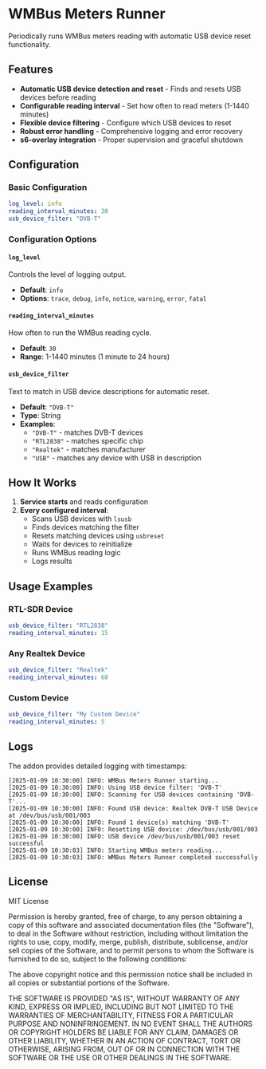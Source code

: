 # WMBus Meters Runner

Periodically runs WMBus meters reading with automatic USB device reset functionality.

## Features

- **Automatic USB device detection and reset** - Finds and resets USB devices before reading
- **Configurable reading interval** - Set how often to read meters (1-1440 minutes)
- **Flexible device filtering** - Configure which USB devices to reset
- **Robust error handling** - Comprehensive logging and error recovery
- **s6-overlay integration** - Proper supervision and graceful shutdown

## Configuration

### Basic Configuration

```yaml
log_level: info
reading_interval_minutes: 30
usb_device_filter: "DVB-T"
```

### Configuration Options

#### `log_level`
Controls the level of logging output.

- **Default**: `info`
- **Options**: `trace`, `debug`, `info`, `notice`, `warning`, `error`, `fatal`

#### `reading_interval_minutes`
How often to run the WMBus reading cycle.

- **Default**: `30`
- **Range**: 1-1440 minutes (1 minute to 24 hours)

#### `usb_device_filter`
Text to match in USB device descriptions for automatic reset.

- **Default**: `"DVB-T"`
- **Type**: String
- **Examples**: 
  - `"DVB-T"` - matches DVB-T devices
  - `"RTL2838"` - matches specific chip
  - `"Realtek"` - matches manufacturer
  - `"USB"` - matches any device with USB in description

## How It Works

1. **Service starts** and reads configuration
2. **Every configured interval**:
   - Scans USB devices with `lsusb`
   - Finds devices matching the filter
   - Resets matching devices using `usbreset`
   - Waits for devices to reinitialize
   - Runs WMBus reading logic
   - Logs results

## Usage Examples

### RTL-SDR Device
```yaml
usb_device_filter: "RTL2838"
reading_interval_minutes: 15
```

### Any Realtek Device
```yaml
usb_device_filter: "Realtek"
reading_interval_minutes: 60
```

### Custom Device
```yaml
usb_device_filter: "My Custom Device"
reading_interval_minutes: 5
```

## Logs

The addon provides detailed logging with timestamps:

```
[2025-01-09 10:30:00] INFO: WMBus Meters Runner starting...
[2025-01-09 10:30:00] INFO: Using USB device filter: 'DVB-T'
[2025-01-09 10:30:00] INFO: Scanning for USB devices containing 'DVB-T'...
[2025-01-09 10:30:00] INFO: Found USB device: Realtek DVB-T USB Device at /dev/bus/usb/001/003
[2025-01-09 10:30:00] INFO: Found 1 device(s) matching 'DVB-T'
[2025-01-09 10:30:00] INFO: Resetting USB device: /dev/bus/usb/001/003
[2025-01-09 10:30:00] INFO: USB device /dev/bus/usb/001/003 reset successful
[2025-01-09 10:30:03] INFO: Starting WMBus meters reading...
[2025-01-09 10:30:03] INFO: WMBus Meters Runner completed successfully
```

## License
MIT License

Permission is hereby granted, free of charge, to any person obtaining a copy
of this software and associated documentation files (the "Software"), to deal
in the Software without restriction, including without limitation the rights
to use, copy, modify, merge, publish, distribute, sublicense, and/or sell
copies of the Software, and to permit persons to whom the Software is
furnished to do so, subject to the following conditions:

The above copyright notice and this permission notice shall be included in all
copies or substantial portions of the Software.

THE SOFTWARE IS PROVIDED "AS IS", WITHOUT WARRANTY OF ANY KIND, EXPRESS OR
IMPLIED, INCLUDING BUT NOT LIMITED TO THE WARRANTIES OF MERCHANTABILITY,
FITNESS FOR A PARTICULAR PURPOSE AND NONINFRINGEMENT. IN NO EVENT SHALL THE
AUTHORS OR COPYRIGHT HOLDERS BE LIABLE FOR ANY CLAIM, DAMAGES OR OTHER
LIABILITY, WHETHER IN AN ACTION OF CONTRACT, TORT OR OTHERWISE, ARISING FROM,
OUT OF OR IN CONNECTION WITH THE SOFTWARE OR THE USE OR OTHER DEALINGS IN THE
SOFTWARE.